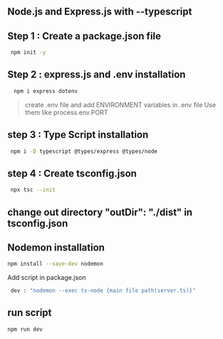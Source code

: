 
## Node.js and Express.js with --typescript


## Step 1 : Create a package.json file

```sh
 npm init -y
```
## Step 2 : express.js and .env installation

```sh
  npm i express dotenv
```

> create .env file and add ENVIRONMENT variables in .env file 
> Use them like process.env.PORT

## step 3 : Type Script installation

```sh
 npm i -D typescript @types/express @types/node
```

## step 4 : Create tsconfig.json

```sh
 npx tsc --init
```

## change out directory "outDir": "./dist" in tsconfig.json

## Nodemon installation

```sh
npm install --save-dev nodemon
```

Add script in package.json

```sh
 dev : "nodemon --exec ts-node {main file path(server.ts)}"
```


## run script

```sh
npm run dev
```
